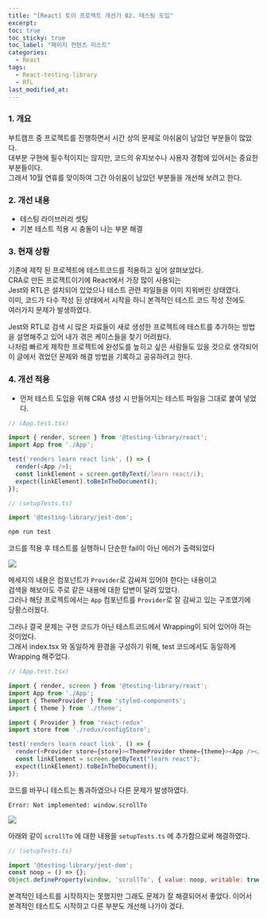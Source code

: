 ```yaml
---
title: "[React] 토이 프로젝트 개선기 02. 테스팅 도입"
excerpt:
toc: true
toc_sticky: true
toc_label: "페이지 컨텐츠 리스트"
categories:
  - React
tags:
  - React-testing-library
  - RTL
last_modified_at:
---
```


### 1. 개요

부트캠프 중 프로젝트를 진행하면서 시간 상의 문제로 아쉬움이 남았던 부분들이 많았다.  
대부분 구현에 필수적이지는 않지만, 코드의 유지보수나 사용자 경험에 있어서는 중요한 부분들이다.  
그래서 10월 연휴를 맞이하여 그간 아쉬움이 남았던 부분들을 개선해 보려고 한다.

### 2. 개선 내용

- 테스팅 라이브러리 셋팅
- 기본 테스트 적용 시 충돌이 나는 부분 해결

### 3. 현재 상황

기존에 제작 된 프로젝트에 테스트코드를 적용하고 싶어 살펴보았다.  
CRA로 만든 프로젝트이기에 React에서 가장 많이 사용되는  
Jest와 RTL은 설치되어 있었으나 테스트 관련 파일들을 이미 지워버린 상태였다.  
이미, 코드가 다수 작성 된 상태에서 시작을 하니 본격적인 테스트 코드 작성 전에도  
여러가지 문제가 발생하였다.  

Jest와 RTL로 검색 시 많은 자료들이 새로 생성한 프로젝트에
테스트를 추가하는 방법을 설명해주고 있어 내가 겪은 케이스들을 찾기 어려웠다.  
나처럼 빠르게 제작한 프로젝트에 완성도를 높히고 싶은 사람들도 있을 것으로 생각되어
이 글에서 겪었던 문제와 해결 방법을 기록하고 공유하려고 한다.  

### 4. 개선 적용

- 먼저 테스트 도입을 위해 CRA 생성 시 만들어지는 테스트 파일을 그대로 붙여 넣었다.

```javascript
// (App.test.tsx)

import { render, screen } from '@testing-library/react';
import App from './App';

test('renders learn react link', () => {
  render(<App />);
  const linkElement = screen.getByText(/learn react/i);
  expect(linkElement).toBeInTheDocument();
});
```

```javascript
// (setupTests.ts)

import '@testing-library/jest-dom';
```

```javascript
npm run test
```
코드를 적용 후 테스트를 실행하니 단순한 fail이 아닌 에러가 출력되었다

![](https://user-images.githubusercontent.com/86667412/193461320-ff827fd3-9618-4104-ae37-c64dc1b6dea5.png)

메세지의 내용은 컴포넌트가 `Provider`로 감싸져 있어야 한다는 내용이고  
검색을 해보아도 주로 같은 내용에 대한 답변이 달려 있었다.  
그러나 해당 프로젝트에서는 `App` 컴포넌트를 `Provider`로 잘 감싸고 있는 구조였기에 당황스러웠다.

그러나 결국 문제는 구현 코드가 아닌 테스트코드에서 Wrapping이 되어 있어야 하는 것이었다.  
그래서 index.tsx 와 동일하게 환경을 구성하기 위해, test 코드에서도 동일하게 Wrapping 해주었다.  

```javascript
// (App.test.tsx)

import { render, screen } from '@testing-library/react';
import App from './App';
import { ThemeProvider } from 'styled-components';
import { theme } from './theme';

import { Provider } from 'react-redux'
import store from './redux/configStore';

test('renders learn react link', () => {
  render(<Provider store={store}><ThemeProvider theme={theme}><App /></ThemeProvider></Provider>);
  const linkElement = screen.getByText("learn react");
  expect(linkElement).toBeInTheDocument();
});
```

코드를 바꾸니 테스트는 통과하였으나 다른 문제가 발생하였다.
```
Error: Not implemented: window.scrollTo
```
![](https://user-images.githubusercontent.com/86667412/193461762-e2b51b40-6c8e-4563-bf0a-52845b2827df.png)

아래와 같이 `scrollTo` 에 대한 내용을 `setupTests.ts` 에 추가함으로써 해결하였다.   

```javascript
// (setupTests.ts)

import '@testing-library/jest-dom';
const noop = () => {};
Object.defineProperty(window, 'scrollTo', { value: noop, writable: true });
```

본격적인 테스트를 시작하지는 못했지만 그래도 문제가 잘 해결되어서 좋았다.
이어서 본격적인 테스트도 시작하고 다른 부분도 개선해 나가야 겠다.